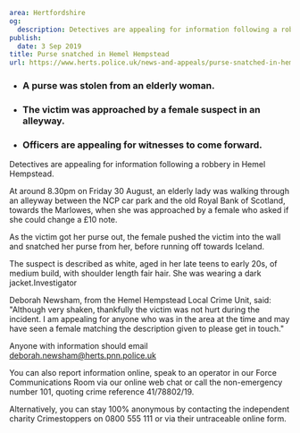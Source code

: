 ```yaml
area: Hertfordshire
og:
  description: Detectives are appealing for information following a robbery in Hemel Hempstead.
publish:
  date: 3 Sep 2019
title: Purse snatched in Hemel Hempstead
url: https://www.herts.police.uk/news-and-appeals/purse-snatched-in-hemel-hempstead-0710
```

* ### A purse was stolen from an elderly woman.

 * ### The victim was approached by a female suspect in an alleyway.

 * ### Officers are appealing for witnesses to come forward.

Detectives are appealing for information following a robbery in Hemel Hempstead.

At around 8.30pm on Friday 30 August, an elderly lady was walking through an alleyway between the NCP car park and the old Royal Bank of Scotland, towards the Marlowes, when she was approached by a female who asked if she could change a £10 note.

As the victim got her purse out, the female pushed the victim into the wall and snatched her purse from her, before running off towards Iceland.

The suspect is described as white, aged in her late teens to early 20s, of medium build, with shoulder length fair hair. She was wearing a dark jacket.Investigator

Deborah Newsham, from the Hemel Hempstead Local Crime Unit, said: "Although very shaken, thankfully the victim was not hurt during the incident. I am appealing for anyone who was in the area at the time and may have seen a female matching the description given to please get in touch."

Anyone with information should email deborah.newsham@herts.pnn.police.uk

You can also report information online, speak to an operator in our Force Communications Room via our online web chat or call the non-emergency number 101, quoting crime reference 41/78802/19.

Alternatively, you can stay 100% anonymous by contacting the independent charity Crimestoppers on 0800 555 111 or via their untraceable online form.
